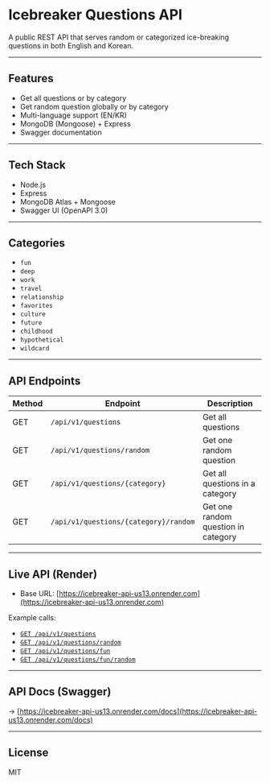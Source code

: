 # Icebreaker Questions API

A public REST API that serves random or categorized ice-breaking questions in both English and Korean.

---

## Features

- Get all questions or by category
- Get random question globally or by category
- Multi-language support (EN/KR)
- MongoDB (Mongoose) + Express
- Swagger documentation

---

## Tech Stack

- Node.js
- Express
- MongoDB Atlas + Mongoose
- Swagger UI (OpenAPI 3.0)

---

## Categories

- `fun`
- `deep`
- `work`
- `travel`
- `relationship`
- `favorites`
- `culture`
- `future`
- `childhood`
- `hypothetical`
- `wildcard`

---

## API Endpoints

| Method | Endpoint                              | Description                         |
| ------ | ------------------------------------- | ----------------------------------- |
| GET    | `/api/v1/questions`                   | Get all questions                   |
| GET    | `/api/v1/questions/random`            | Get one random question             |
| GET    | `/api/v1/questions/{category}`        | Get all questions in a category     |
| GET    | `/api/v1/questions/{category}/random` | Get one random question in category |

---

## Live API (Render)

- Base URL: [https://icebreaker-api-us13.onrender.com](https://icebreaker-api-us13.onrender.com)

Example calls:

- [`GET /api/v1/questions`](https://icebreaker-api-us13.onrender.com/api/v1/questions)
- [`GET /api/v1/questions/random`](https://icebreaker-api-us13.onrender.com/api/v1/questions/random)
- [`GET /api/v1/questions/fun`](https://icebreaker-api-us13.onrender.com/api/v1/questions/fun)
- [`GET /api/v1/questions/fun/random`](https://icebreaker-api-us13.onrender.com/api/v1/questions/fun/random)

---

## API Docs (Swagger)

→ [https://icebreaker-api-us13.onrender.com/docs](https://icebreaker-api-us13.onrender.com/docs)

---

## License

MIT
